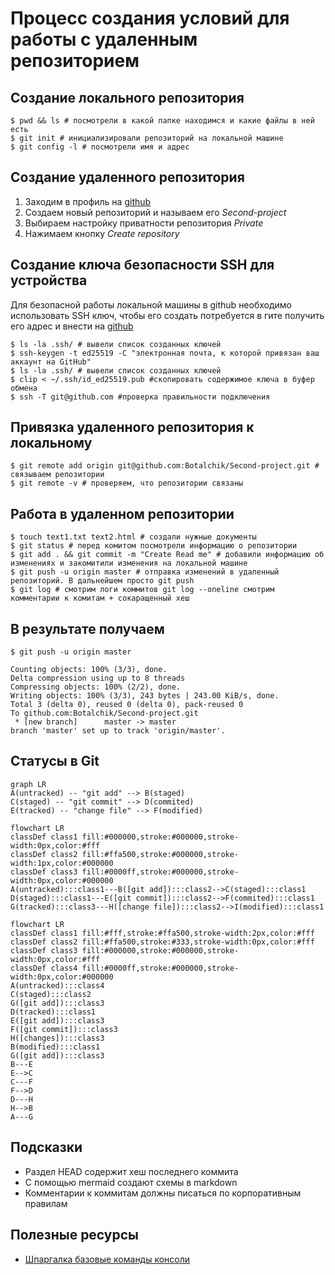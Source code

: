 # Процесс создания условий для работы с удаленным репозиторием
## Создание локального репозитория 

```
$ pwd && ls # посмотрели в какой папке находимся и какие файлы в ней есть
$ git init # инициализировали репозиторий на локальной машине
$ git config -l # посмотрели имя и адрес 
```

## Создание удаленного репозитория 
1. Заходим в профиль на [github](https://github.com/new "github!") 
2. Создаем новый репозиторий и называем его *Second-project*
3. Выбираем настройку приватности репозитория *Private*
4. Нажимаем кнопку *Create repository*

## Создание ключа безопасности SSH для устройства
Для безопасной работы локальной машины в github необходимо использовать SSH ключ, чтобы его создать потребуется в гите получить его адрес и внести на [github](https://github.com/settings/keys)

```
$ ls -la .ssh/ # вывели список созданных ключей 
$ ssh-keygen -t ed25519 -C "электронная почта, к которой привязан ваш аккаунт на GitHub" 
$ ls -la .ssh/ # вывели список созданных ключей 
$ clip < ~/.ssh/id_ed25519.pub #скопировать содержимое ключа в буфер обмена
$ ssh -T git@github.com #проверка правильности подключения
```
## Привязка удаленного репозитория к локальному 

```
$ git remote add origin git@github.com:Botalchik/Second-project.git # связываем репозитории
$ git remote -v # проверяем, что репозитории связаны
```

## Работа в удаленном репозитории 

```
$ touch text1.txt text2.html # создали нужные документы
$ git status # перед комитом посмотрели информацию о репозитории 
$ git add . && git commit -m "Create Read me" # добавили информацию об изменениях и закомитили изменения на локальной машине
$ git push -u origin master # отправка изменений в удаленный репозиторий. В дальнейшем просто git push
$ git log # смотрим логи коммитов git log --oneline смотрим комментарии к комитам + сокаращенный хеш
```

## В результате получаем 

```
$ git push -u origin master
```

```Enumerating objects: 3, done.
Counting objects: 100% (3/3), done.
Delta compression using up to 8 threads
Compressing objects: 100% (2/2), done.
Writing objects: 100% (3/3), 243 bytes | 243.00 KiB/s, done.
Total 3 (delta 0), reused 0 (delta 0), pack-reused 0
To github.com:Botalchik/Second-project.git
 * [new branch]      master -> master
branch 'master' set up to track 'origin/master'. 
```

## Статусы в Git

```mermaid
graph LR
A(untracked) -- "git add" --> B(staged)
C(staged) -- "git commit" --> D(commited)
E(tracked) -- "change file" --> F(modified)
```

```mermaid
flowchart LR
classDef class1 fill:#000000,stroke:#000000,stroke-width:0px,color:#fff
classDef class2 fill:#ffa500,stroke:#000000,stroke-width:1px,color:#000000
classDef class3 fill:#0000ff,stroke:#000000,stroke-width:0px,color:#000000
A(untracked):::class1---B([git add]):::class2-->C(staged):::class1
D(staged):::class1---E([git commit]):::class2-->F(commited):::class1
G(tracked):::class3---H([change file]):::class2-->I(modified):::class1
```


```mermaid
flowchart LR
classDef class1 fill:#fff,stroke:#ffa500,stroke-width:2px,color:#fff
classDef class2 fill:#ffa500,stroke:#333,stroke-width:0px,color:#fff
classDef class3 fill:#000000,stroke:#000000,stroke-width:0px,color:#fff
classDef class4 fill:#0000ff,stroke:#000000,stroke-width:0px,color:#000000
A(untracked):::class4
C(staged):::class2
G([git add]):::class3
D(tracked):::class1
E([git add]):::class3
F([git commit]):::class3
H([changes]):::class3
B(modified):::class1
G([git add]):::class3
B---E
E-->C
C---F
F-->D
D---H
H-->B
A---G
```

## Подсказки 
* Раздел HEAD содержит хеш последнего коммита
* С помощью mermaid создают схемы в markdown
* Комментарии к коммитам должны писаться по корпоративным правилам 


## Полезные ресурсы 
* [Шпаргалка базовые команды консоли](https://practicum.yandex.ru/trainer/git-basics/lesson/fe0bcd71-f592-423b-bb81-27c37a6a115b/)